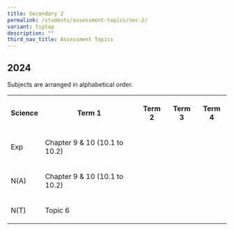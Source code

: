 ```yaml
---
title: Secondary 2
permalink: /students/assessment-topics/sec-2/
variant: tiptap
description: ""
third_nav_title: Assessment Topics
---
```

<h2>2024</h2>
<p>Subjects are arranged in alphabetical order.</p>
<p></p>
<table>
    <tbody>
        <tr>
            <th rowspan="1" colspan="1">
                <p>Science</p>
            </th>
            <th rowspan="1" colspan="1">
                <p>Term 1</p>
            </th>
            <th rowspan="1" colspan="1">
                <p>Term 2</p>
            </th>
            <th rowspan="1" colspan="1">
                <p>Term 3</p>
            </th>
            <th rowspan="1" colspan="1">
                <p>Term 4</p>
            </th>
        </tr>
        <tr>
            <td rowspan="1" colspan="1">
                <p>Exp</p>
            </td>
            <td rowspan="1" colspan="1">
                <p>Chapter 9 &amp; 10 (10.1 to 10.2)</p>
            </td>
            <td rowspan="1" colspan="1">
                <p></p>
            </td>
            <td rowspan="1" colspan="1">
                <p></p>
            </td>
            <td rowspan="1" colspan="1">
                <p></p>
            </td>
        </tr>
        <tr>
            <td rowspan="1" colspan="1">
                <p>N(A)</p>
            </td>
            <td rowspan="1" colspan="1">
                <p>Chapter 9 &amp; 10 (10.1 to 10.2)</p>
            </td>
            <td rowspan="1" colspan="1">
                <p></p>
            </td>
            <td rowspan="1" colspan="1">
                <p></p>
            </td>
            <td rowspan="1" colspan="1">
                <p></p>
            </td>
        </tr>
        <tr>
            <td rowspan="1" colspan="1">
                <p>N(T)</p>
            </td>
            <td rowspan="1" colspan="1">
                <p>Topic 6</p>
            </td>
            <td rowspan="1" colspan="1">
                <p></p>
            </td>
            <td rowspan="1" colspan="1">
                <p></p>
            </td>
            <td rowspan="1" colspan="1">
                <p></p>
            </td>
        </tr>
    </tbody>
</table>
<p></p>
<p></p>
<p></p>
<p></p>